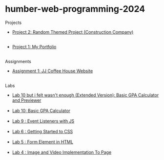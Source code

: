 # humber-web-programming-2024

Projects
<ul>
    <li><a href='https://xentzenith.github.io/humber-web-programming-2024/Projects/2/'>Project 2: Random Themed Project (Construction Company)</a></li>
    <br>
</ul>
<ul>
    <li><a href='https://xentzenith.github.io/humber-web-programming-2024/Projects/1/'>Project 1: My Portfolio</a></li>
    <br>
</ul>

Assignments
<ul>
    <li><a href='https://xentzenith.github.io/humber-web-programming-2024/Assignments/1/'>Assignment 1: JJ Coffee House Website</a></li>
    <br>
</ul>

Labs
<ul>
    <li><a href='https://xentzenith.github.io/humber-web-programming-2024/Labs/10/'>Lab 10 but i felt wasn't enough (Extended Version): Basic GPA Calculator and Previewer</a></li><br>
    <li><a href='https://xentzenith.github.io/humber-web-programming-2024/Labs/10/'>Lab 10: Basic GPA Calculator</a></li><br>
    <li><a href='https://xentzenith.github.io/humber-web-programming-2024/Labs/9/'>Lab 9 : Event Listeners with JS</a></li><br>
	<li><a href='https://xentzenith.github.io/humber-web-programming-2024/Labs/6/'>Lab 6 : Getting Started to CSS</a></li><br>
    <li><a href='https://xentzenith.github.io/humber-web-programming-2024/Labs/5/'>Lab 5 : Form Element in HTML</a></li><br>
    <li><a href='https://xentzenith.github.io/humber-web-programming-2024/Labs/4/'>Lab 4 : Image and Video Implementation To Page</a></li><br>
</ul>